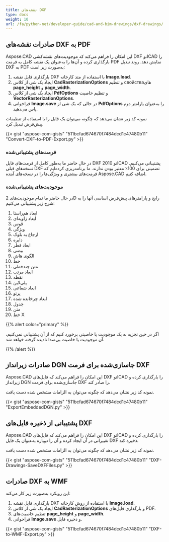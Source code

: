 ```yaml
---
title: نقشه‌های DXF
type: docs
weight: 10
url: /fa/python-net/developer-guide/cad-and-bim-drawings/dxf-drawings/
---
```


## **صادرات نقشه‌های DXF به PDF**

Aspose.CAD این امکان را فراهم می‌کند که موجودیت‌های نقشه‌کشی DXF اتوCAD را بارگذاری کرده و آن‌ها را به‌عنوان یک نقشه‌ کامل به فرمت PDF نمایش دهد. روند تبدیل DXF به PDF به‌صورت زیر است:

1. بارگذاری فایل نقشه DXF با استفاده از متد کارخانه **Image.load**.
1. ایجاد یک شی از کلاس **CadRasterizationOptions** و تنظیم свойства‌های **page_height** و **page_width**.
1. ایجاد یک شی از کلاس **PdfOptions** و تنظیم خاصیت **VectorRasterizationOptions**.
1. فراخوانی **Image.save** در حالی که یک شی از **PdfOptions** را به‌عنوان پارامتر دوم پاس می‌دهید.

نمونه کد زیر نشان می‌دهد که چگونه می‌توان یک فایل را با استفاده از تنظیمات پیش‌فرض تبدیل کرد.

{{< gist "aspose-com-gists" "511bcfad674670f7484dcd1c47480b11" "Convert-DXF-to-PDF-Export.py" >}}

### **فرمت‌های پشتیبانی‌شده**

در حال حاضر ما به‌طور کامل از فرمت‌های فایل DXF 2010 اتوCAD پشتیبانی می‌کنیم. نسخه‌های قبلی DXF تضمینی برای 100٪ معتبر بودن ندارند. ما برنامه‌ریزی کرده‌ایم که فرمت‌های بیشتری و ویژگی‌ها را در نسخه‌های آینده Aspose.CAD اضافه کنیم.

### **موجودیت‌های پشتیبانی‌شده**

در حال حاضر ما تمام موجودیت‌های 2D رایج و پارامترهای پیش‌فرض اساسی آنها را به شرح زیر پشتیبانی می‌کنیم:

1. ابعاد هم‌راستا
1. ابعاد زاویه‌ای
1. قوس
1. ویژگی
1. ارجاع به بلوک
1. دایره
1. ابعاد قطر
1. بیضی
1. الگوی هاش
1. خط
1. متن چندخطی
1. ابعاد مرتب
1. نقطه
1. پلی‌لاین
1. ابعاد شعاعی
1. پرتو
1. ابعاد چرخانده شده
1. جدول
1. متن
1. خط X

{{% alert color="primary" %}}

اگر در حین تجزیه به یک موجودیت یا خاصیتی برخورد کنیم که از آن پشتیبانی نمی‌کنیم، آن موجودیت یا خاصیت بی‌صدا نادیده گرفته خواهد شد.

{{% /alert %}}

## **صادرات زیرانداز DGN جاسازی‌شده برای فرمت DXF**

Aspose.CAD این امکان را فراهم می‌کند که فایل‌های DXF اتوCAD را بارگذاری کرده و زیرانداز DGN جاسازی‌شده برای فرمت DXF را صادر کند.

نمونه کد زیر نشان می‌دهد که چگونه می‌توان به الزامات مشخص شده دست یافت.

{{< gist "aspose-com-gists" "511bcfad674670f7484dcd1c47480b11" "ExportEmbeddedDGN.py" >}}

## **پشتیبانی از ذخیره فایل‌های DXF**

Aspose.CAD این امکان را فراهم می‌کند که فایل‌های DXF اتوCAD را بارگذاری کرده و تغییراتی در آن ایجاد کرده و آن را دوباره به‌عنوان یک فایل DXF ذخیره کند.

نمونه کد زیر نشان می‌دهد که چگونه می‌توان به الزامات مشخص شده دست یافت.

{{< gist "aspose-com-gists" "511bcfad674670f7484dcd1c47480b11" "DXF-Drawings-SaveDXFFiles.py" >}}

## **صادرات DXF به WMF**

این رویکرد به‌صورت زیر کار می‌کند:

1. بارگذاری فایل نقشه DXF با استفاده از روش کارخانه **Image.load**.
1. ایجاد یک شی از کلاس **CadRasterizationOptions** و بارگذاری فایل‌های PDF.
1. تنظیم خاصیت‌های **page_height** و **page_width**.
1. فراخوانی **Image.save** و ذخیره فایل.

{{< gist "aspose-com-gists" "511bcfad674670f7484dcd1c47480b11" "DXF-to-WMF-Export.py" >}}
